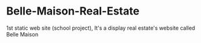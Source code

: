 # Belle-Maison-Real-Estate
1st static web site (school project),  It's a display real estate's website called Belle Maison
